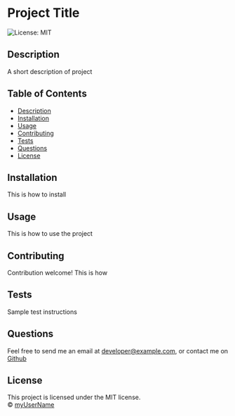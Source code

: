 # Project Title
![License: MIT](https://img.shields.io/badge/License-MIT-blue.svg)
## Description  
A short description of project  
## Table of Contents  
* [Description](#Description)  
* [Installation](#Installation)  
* [Usage](#Usage)  
* [Contributing](#Contributing)  
* [Tests](#Tests)  
* [Questions](#Questions)  
* [License](#License)  
## Installation  
This is how to install  
## Usage  
This is how to use the project  
## Contributing  
Contribution welcome! This is how  
## Tests  
Sample test instructions  
## Questions  
Feel free to send me an email at developer@example.com, or contact me on [Github](https://github.com/myUserName)  
## License  
This project is licensed under the MIT license.  
© [myUserName](https://github.com/myUserName)  
